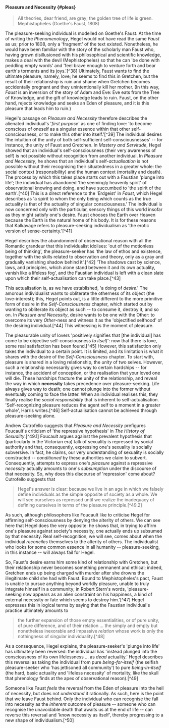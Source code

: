 #### Pleasure and Necessity {#pleas}

<blockquote class="epigraph">All theories, dear friend, are gray; the golden tree of life is green. <footer>Mephistopheles (Goethe's Faust, 1808)</footer></blockquote>

The pleasure-seeking individual is modelled on Goethe's Faust. At the time of
writing the *Phenomenology*, Hegel would not have read the same *Faust* as us;
prior to 1808, only a 'fragment' of the text existed. Nonetheless, he would have
been familiar with the story of the scholarly man Faust who, having grown
disillusioned with his philosophical and scientific knowledge, makes a deal with
the devil (Mephistopheles) so that he can 'be done with peddling empty words'
and 'feel brave enough to venture forth and bear earth's torments and its
joys.'[^38] Ultimately, Faust wants to find the ultimate pleasure, namely, love;
he seems to find this in Gretchen, but the result of their relationship is ruin
and shame when Gretchen becomes accidentally pregnant and they unintentionally
kill her mother. (In this way, *Faust* is an inversion of the story of Adam and
Eve: Eve eats from the Tree of Knowledge, and the gift of knowledge leads to
ruin. Faust, on the other hand, rejects knowledge and seeks an Eden of pleasure,
and it is this pleasure that leads him to ruin.)

Hegel's passage on *Pleasure and Necessity* therefore describes the alienated
individual's '*first purpose*' as one of finding love: 'to become conscious of
oneself as a singular essence within that other self-consciousness, or to make
this other into itself.'[^39] The individual desires 'the intuition of the unity
of both self-sufficient self-consciousnesses' -- for instance, the unity of
Faust and Gretchen. In *Mastery and Servitude*, Hegel showed that an
individual's self-consciousness (their very awareness of self) is not possible
without recognition from another individual. In *Pleasure and Necessity*, he
shows that an individual's self-*actualisation* is not possible without their
recognising their situatedness in a greater whole: the social context
(responsibility) and the human context (mortality and death). The process by
which this takes place starts out with a Faustian 'plunge into life'; the
individual has abandoned 'the seemingly heavenly spirit' of observational
knowing and doing, and have succumbed to 'the spirit of the earth'.[^40] This is
a direct reference to the 'Erdgeist' in *Faust*, which Hegel describes as 'a
spirit to whom the only being which counts as the true actuality is that of the
actuality of singular consciousness.' The individual is now concerned only with
the particular, sensory things of this world insofar as they might satisfy one's
desire. Faust chooses the Earth over Heaven because the Earth is the natural
home of his body. It is for these reasons that Kalkavage refers to
pleasure-seeking individualism as 'the erotic version of sense-certainty.'[^41]

Hegel describes the abandonment of observational reason with all the Romantic
grandeur that this individualist idolises: 'out of the motionless being of
thinking', the pleasure-seeker has 'the law of ethos and existence, together
with the skills related to observation and theory, only as a gray and gradually
vanishing shadow behind it'.[^42] 'The shadows cast by science, laws, and
principles, which alone stand between it and its own actuality, vanish like a
lifeless fog', and the Faustian individual is left with a clean slate upon which
their self-actualisation can take place.[^43]

This actualisation is, as we have established, 'a doing of *desire*.' The
amorous individualist wants to obliterate the otherness of its object (the
love-interest); this, Hegel points out, is a little different to the more
primitive form of desire in the *Self-Consciousness* chapter, which started out
by wanting to obliterate its object as such -- to consume it, destroy it, and so
on. In *Pleasure and Necessity*, desire wants to be one with the Other: to
overcome its very *Other*-ness and witness it as the 'objectified selfhood' of
the desiring individual.[^44] This witnessing is the moment of pleasure.

The pleasurable unity of lovers 'positively signifies that [the individual] has
come to be objective self-consciousness *to itself*': now that there is love,
some real satisfaction has been found.[^45] However, this satisfaction only
takes the individual to a certain point. It is limited, and its limitation is
what it shares with the desire of the *Self-Consciousness* chapter. To start
with, pleasure is shared in a loving relationship, the *unity* of two selves.
However, such a relationship necessarily gives way to certain hardships -- for
instance, the accident of conception, or the realisation that your loved one
will die. These hardships fracture the unity of the relationship, and reveal the
way in which **necessity** takes precedence over pleasure-seeking. Life always
gives way to death; one cannot plunge into the former without eventually coming
to face the latter. When an individual realises this, they finally realise the
*social responsibility* that is inherent to self-actualisation.
'Self-recognizing pleasure reduces the agent self to a moment in a greater
whole', Harris writes.[^46] Self-actualisation cannot be achieved through
pleasure-seeking alone.

Andrew Cutrofello suggests that *Pleasure and Necessity* prefigures Foucault's
criticism of 'the repressive hypothesis' in *The History of Sexuality*.[^49.1]
Foucault argues against the prevalent hypothesis that (particularly in the
Victorian era) talk of sexuality is repressed by social authority and that,
consequently, expressing one's sexuality is socially subversive. In fact, he
claims, our very understanding of sexuality is socially constructed --
*conditioned* by these authorities we claim to subvert. Consequently, attempts
to express one's *pleasure* against a repressive *necessity* actually amounts to
one's *subsumption* under the discourse of that necessity. So, why does this
discourse of 'repression' come about? Cutrofello suggests that

> Hegel's answer is clear: because we live in an age in which we falsely define
> individuals as the simple opposite of society as a whole. We will see
> ourselves as repressed until we realize the inadequacy of defining ourselves
> in terms of the pleasure principle.[^49.2]

As such, although philosophers like Foucault like to criticise Hegel for
affirming self-consciousness by denying the alterity of others. We can see here
that Hegel does the very opposite: he shows that, in trying to affirm one's
pleasure against society's necessity, one actually ends up subsumed by that
necessity. Real self-recognition, we will see, comes about when the individual
*reconciles* themselves to the alterity of others. The individualist who looks
for some common essence in all humanity -- pleasure-seeking, in this instance --
will always fail for Hegel.

So, Faust's desire earns him some kind of relationship with Gretchen, but their
relationship never becomes something permanent and ethical; indeed, Gretchen
ends up being charged with murder after she drowns the illegitimate child she
had with Faust. Bound to Mephistopheles's pact, Faust is unable to pursue
anything beyond worldly pleasure, unable to truly integrate himself in a
community; in Robert Stern's words, 'pleasure-seeking now appears as an alien
constraint on his happiness, a kind of external necessity or fate which seems to
destroy him.'[^47] Hegel expresses this in logical terms by saying that the
Faustian individual's practice ultimately amounts to

> the further expansion of those empty essentialities, or of pure unity, of pure
> difference, and of their relation ... the simply and empty but nonetheless
> inexorable and impassive *relation* whose work is only the nothingness of
> singular individuality.[^48]

As a consequence, Hegel explains, the pleasure-seeker's 'plunge into life' has
ultimately been reversed: the individual has 'instead plunged into the
consciousness of its own lifelessness ... as *dead* actuality.' Hegel describes
this reversal as taking the individual from pure *being-for-itself* (the selfish
pleasure-seeker who 'has jettisoned all community') to pure *being-in-itself*
(the hard, basic actuality and 'lifeless necessity' of mortality, like the skull
that phrenology finds at the apex of observational reason).[^49]

Someone like Faust *feels* the reversal from the Eden of pleasure into the hell
of necessity, but does not *understand* it rationally. As such, here is the
point that we leave Faust behind. Only the individual who can recognise the fall
into necessity as the *inherent* outcome of pleasure -- someone who can
recognise the unavoidable death that awaits us at the end of life -- can reverse
this reversal and 'know necessity as itself', thereby progressing to a new shape
of individualism.[^50]

